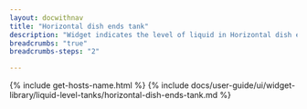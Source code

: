 ```yaml
---
layout: docwithnav
title: "Horizontal dish ends tank"
description: "Widget indicates the level of liquid in Horizontal dish ends tank."
breadcrumbs: "true"
breadcrumbs-steps: "2"

---
```

{% include get-hosts-name.html %}
{% include docs/user-guide/ui/widget-library/liquid-level-tanks/horizontal-dish-ends-tank.md %}
